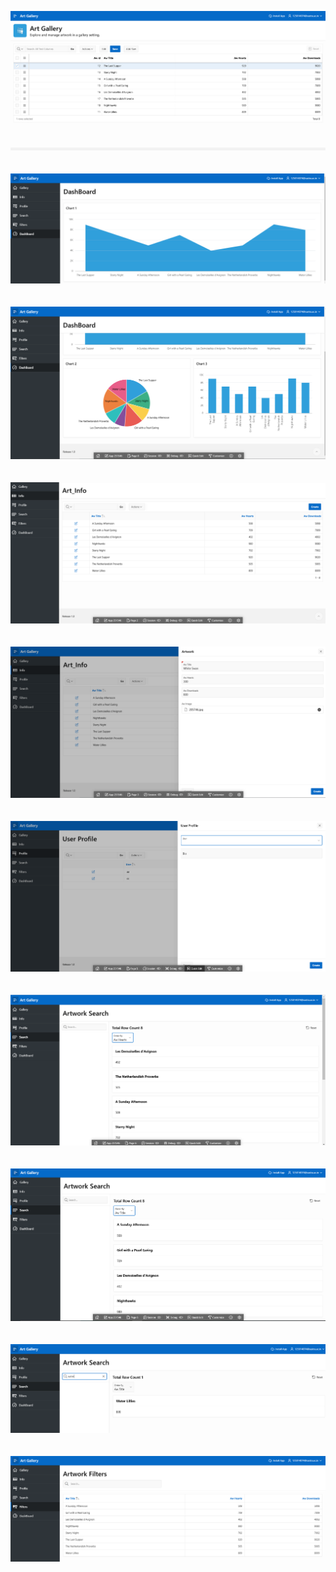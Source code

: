 ![image alt](https://github.com/Amri174/LowCode-Application/blob/main/assets/Homepage_Overview.png?raw=true)
<br><br><br>
![image alt](https://github.com/Amri174/LowCode-Application/blob/main/assets/Dashborad_Overview1.png?raw=true)
<br><br><br>
![image alt](https://github.com/Amri174/LowCode-Application/blob/main/assets/Dashborad_Overview2.png?raw=true)
<br><br><br>
![image alt](https://github.com/Amri174/LowCode-Application/blob/main/assets/Art_Info_Overview.png?raw=true)
<br><br><br>
![image alt](https://github.com/Amri174/LowCode-Application/blob/main/assets/Art_Info_Insertion.png?raw=true)
<br><br><br>
![image alt](https://github.com/Amri174/LowCode-Application/blob/main/assets/User_Profile_Overview.png?raw=true)
<br><br><br>
![image alt](https://github.com/Amri174/LowCode-Application/blob/main/assets/Artwork_Search_OrderBy_Hearts.png?raw=true)
<br><br><br>
![image alt](https://github.com/Amri174/LowCode-Application/blob/main/assets/Artwork_Search_OrderBy_Title.png?raw=true)
<br><br><br>
![image alt](https://github.com/Amri174/LowCode-Application/blob/main/assets/Artwork_Search_KeywordSearch.png?raw=true)
<br><br><br>
![image alt](https://github.com/Amri174/LowCode-Application/blob/main/assets/Artwork_Filter_Overview.png?raw=true)




